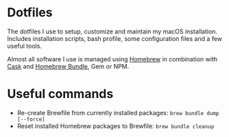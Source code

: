 # Dotfiles

The dotfiles I use to setup, customize and maintain my macOS installation. Includes installation scripts, bash profile, some configuration files and a few useful tools.

Almost all software I use is managed using [Homebrew](https://brew.sh) in combination with [Cask](https://caskroom.github.io) and [Homebrew Bundle](https://github.com/Homebrew/homebrew-bundle), Gem or NPM.

# Useful commands

* Re-create Brewfile from currently installed packages: `brew bundle dump [--force]`
* Reset installed Homebrew packages to Brewfile: `brew bundle cleanup`
